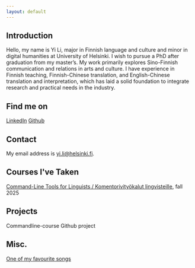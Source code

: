 ```yaml
---
layout: default
---
```


## Introduction

Hello, my name is Yi Li, major in Finnish language and culture and minor in digital humanities at University of Helsinki. I wish to pursue a PhD after graduation from my master’s. My work primarily explores Sino-Finnish communication and relations in arts and culture. I have experience in Finnish teaching, Finnish-Chinese translation, and English-Chinese translation and interpretation, which has laid a solid foundation to integrate research and practical needs in the industry.


## Find me on

[LinkedIn](https://www.linkedin.com/in/yi-li-60a307261/)
[Github](https://github.com/liyielsa/liyielsa.github.io)

## Contact

My email address is yi.li@helsinki.fi. 

## Courses I've Taken

[Command-Line Tools for Linguists / Komentorivityökalut lingvisteille]([https://courses.helsinki.fi/enjoying-cheese-I](https://studies.helsinki.fi/kurssit/toteutus/hy-opt-cur-2526-261401a1-c550-4436-91b9-7edf4a1a3b57/KIK-LG221)), fall 2025

## Projects

Commandline-course Github project

## Misc. 

[One of my favourite songs]([https://en.wikipedia.org/wiki/Cheese](https://open.spotify.com/track/4U45aEWtQhrm8A5mxPaFZ7?si=72e815219c504240)) 
